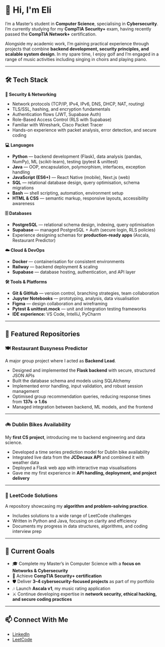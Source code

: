 # 👋 Hi, I'm Eli  

I’m a Master’s student in **Computer Science**, specialising in **Cybersecurity**. I’m currently studying for my **CompTIA Security+** exam, having recently passed the **CompTIA Network+** certification.  

Alongside my academic work, I’m gaining practical experience through projects that combine **backend development, security principles, and scalable system design**. In my spare time, I enjoy golf and I’m engaged in a range of music activities including singing in choirs and playing piano.  

---

## 🛠️ Tech Stack  

**🔐 Security & Networking**  
- Network protocols (TCP/IP, IPv4, IPv6, DNS, DHCP, NAT, routing)  
- TLS/SSL, hashing, and encryption fundamentals  
- Authentication flows (JWT, Supabase Auth)  
- Role-Based Access Control (RLS with Supabase)  
- Familiar with Wireshark, Cisco Packet Tracer 
- Hands-on experience with packet analysis, error detection, and secure coding  

**💻 Languages**  
- **Python** — backend development (Flask), data analysis (pandas, NumPy), ML (scikit-learn), testing (pytest & unittest)  
- **Java** — OOP, encapsulation, polymorphism, interfaces, exception handling  
- **JavaScript (ES6+)** — React Native (mobile), Next.js (web)  
- **SQL** — relational database design, query optimisation, schema migrations  
- **Bash** — shell scripting, automation, environment setup  
- **HTML & CSS** — semantic markup, responsive layouts, accessibility awareness  

**🗄️ Databases**  
- **PostgreSQL** — relational schema design, indexing, query optimisation  
- **Supabase** — managed PostgreSQL + Auth (secure login, RLS policies)  
- Experience designing schemas for **production-ready apps** (Ascala, Restaurant Predictor)  

**☁️ Cloud & DevOps**  
- **Docker** — containerisation for consistent environments  
- **Railway** — backend deployment & scaling  
- **Supabase** — database hosting, authentication, and API layer  

**🛠️ Tools & Platforms**  
- **Git & GitHub** — version control, branching strategies, team collaboration  
- **Jupyter Notebooks** — prototyping, analysis, data visualisation  
- **Figma** — design collaboration and wireframing  
- **Pytest & unittest.mock** — unit and integration testing frameworks  
- **IDE experience:** VS Code, IntelliJ, PyCharm  

---

## 🌟 Featured Repositories  

### 🍽️ Restaurant Busyness Predictor  
A major group project where I acted as **Backend Lead**.  
- Designed and implemented the **Flask backend** with secure, structured JSON APIs  
- Built the database schema and models using SQLAlchemy  
- Implemented error handling, input validation, and robust session management  
- Optimised group recommendation queries, reducing response times from **137s → 1.6s**  
- Managed integration between backend, ML models, and the frontend  

---

### 🚲 Dublin Bikes Availability  
My **first CS project**, introducing me to backend engineering and data science.  
- Developed a time series prediction model for Dublin bike availability  
- Integrated live data from the **JCDecaux API** and combined it with weather data  
- Deployed a Flask web app with interactive map visualisations  
- Gave me my first experience in **API handling, deployment, and project delivery**  

---

### 🧩 LeetCode Solutions  
A repository showcasing my **algorithm and problem-solving practice**.  
- Includes solutions to a wide range of LeetCode challenges  
- Written in Python and Java, focusing on clarity and efficiency  
- Documents my progress in data structures, algorithms, and coding interview prep  

---

## 🎯 Current Goals  
- 🎓 Complete my Master’s in Computer Science with a **focus on Networks & Cybersecurity**  
- 🔐 Achieve **CompTIA Security+ certification**  
- 🛡️ Deliver **3–4 cybersecurity-focused projects** as part of my portfolio  
- 🎶 Launch **Ascala v1**, my music rating application  
- ⚔️ Continue developing expertise in **network security, ethical hacking, and secure coding practices**  

---

## 📫 Connect With Me  
- [LinkedIn](www.linkedin.com/in/-eliyoung)  
- [LeetCode](https://leetcode.com/eliyoung)  
